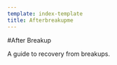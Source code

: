 ```yaml
---
template: index-template
title: Afterbreakupme
---
```

\#After Breakup

A guide to recovery from breakups.
